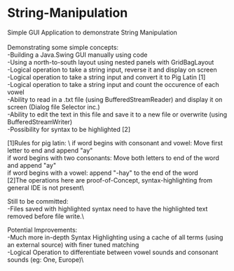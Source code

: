 # String-Manipulation
Simple GUI Application to demonstrate String Manipulation\
\
Demonstrating some simple concepts:\
-Building a Java.Swing GUI manually using code\
-Using a north-to-south layout using nested panels with GridBagLayout\
-Logical operation to take a string input, reverse it and display on screen\
-Logical operation to take a string input and convert it to Pig Latin [1]\
-Logical operation to take a string input and count the occurence of each vowel\
-Ability to read in a .txt file (using BufferedStreamReader) and display it on screen (Dialog file Selector inc.)\
-Ability to edit the text in this file and save it to a new file or overwrite (using BufferedStreamWriter)\
-Possibility for syntax to be highlighted [2]

[1]Rules for pig latin: \ 
	if word begins with consonant and vowel: Move first letter to end and append "ay"\
	if word begins with two consonants: Move both letters to end of the word and append "ay"\
	if word begins with a vowel: append "-hay" to the end of the word\
[2]The operations here are proof-of-Concept, syntax-highlighting from general IDE is not present\

Still to be committed: \
-Files saved with highlighted syntax need to have the highlighted text removed before file write.\

Potential Improvements: \
-Much more in-depth Syntax Highlighting using a cache of all terms (using an external source) with finer tuned matching\
-Logical Operation to differentiate between vowel sounds and consonant sounds (eg: One, Europe)\